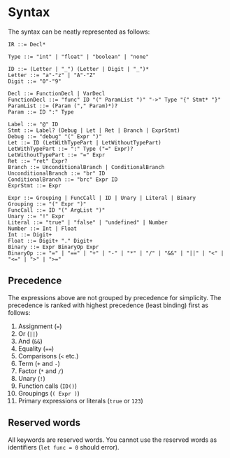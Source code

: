 # Syntax

The syntax can be neatly represented as follows:

```
IR ::= Decl*

Type ::= "int" | "float" | "boolean" | "none"

ID ::= (Letter | "_") (Letter | Digit | "_")*
Letter ::= "a"-"z" | "A"-"Z"
Digit ::= "0"-"9"

Decl ::= FunctionDecl | VarDecl
FunctionDecl ::= "func" ID "(" ParamList ")" "->" Type "{" Stmt* "}"
ParamList ::= (Param ("," Param)*)?
Param ::= ID ":" Type

Label ::= "@" ID
Stmt ::= Label? (Debug | Let | Ret | Branch | ExprStmt)
Debug ::= "debug" "(" Expr ")"
Let ::= ID (LetWithTypePart | LetWithoutTypePart)
LetWithTypePart ::= ":" Type ("=" Expr)?
LetWithoutTypePart ::= "=" Expr
Ret ::= "ret" Expr?
Branch ::= UnconditionalBranch | ConditionalBranch
UnconditionalBranch ::= "br" ID
ConditionalBranch ::= "brc" Expr ID
ExprStmt ::= Expr

Expr ::= Grouping | FuncCall | ID | Unary | Literal | Binary
Grouping ::= "(" Expr ")"
FuncCall ::= ID "(" ArgList ")"
Unary ::= "!" Expr
Literal ::= "true" | "false" | "undefined" | Number
Number ::= Int | Float
Int ::= Digit+
Float ::= Digit+ "." Digit+
Binary ::= Expr BinaryOp Expr
BinaryOp ::= "=" | "==" | "+" | "-" | "*" | "/" | "&&" | "||" | "<" | "<=" | ">" | ">="
```

## Precedence

The expressions above are not grouped by precedence for simplicity. The precedence is ranked with highest precedence (least binding) first as follows:

1) Assignment (`=`)
2) Or (`||`)
3) And (`&&`)
4) Equality (`==`)
5) Comparisons (`<` etc.)
6) Term (`+` and `-`)
7) Factor (`*` and `/`)
8) Unary (`!`)
9) Function calls (`ID()`)
10) Groupings (`( Expr )`)
11) Primary expressions or literals (`true` or `123`)

## Reserved words

All keywords are reserved words. You cannot use the reserved words as identifiers (`let func = 0` should error).
